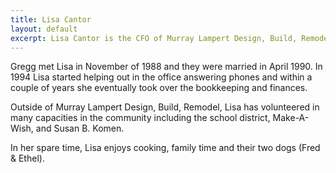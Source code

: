 ```yaml
---
title: Lisa Cantor
layout: default
excerpt: Lisa Cantor is the CFO of Murray Lampert Design, Build, Remodel in San Diego. Visit to learn more about Lisa and the Murray Lampert team.
---
```


Gregg met Lisa in November of 1988 and they were married in April 1990. In 1994 Lisa started helping out in the office answering phones and within a couple of years she eventually took over the bookkeeping and finances.

Outside of Murray Lampert Design, Build, Remodel, Lisa has volunteered in many capacities in the community including the school district, Make-A-Wish, and Susan B. Komen.

In her spare time, Lisa enjoys cooking, family time and their two dogs (Fred & Ethel).
